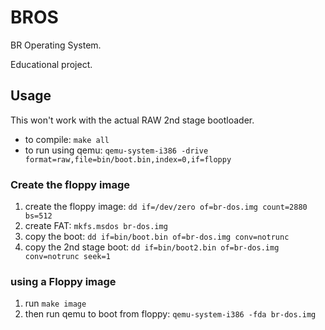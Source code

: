 # BROS

BR Operating System.

Educational project.

## Usage

This won't work with the actual RAW 2nd stage bootloader.

- to compile: `make all`
- to run using qemu: `qemu-system-i386 -drive format=raw,file=bin/boot.bin,index=0,if=floppy`

### Create the floppy image

1. create the floppy image: `dd if=/dev/zero of=br-dos.img count=2880 bs=512`
3. create FAT: `mkfs.msdos br-dos.img`
3. copy the boot: `dd if=bin/boot.bin of=br-dos.img conv=notrunc`
4. copy the 2nd stage boot: `dd if=bin/boot2.bin of=br-dos.img conv=notrunc seek=1`

### using a Floppy image

1. run `make image`
2. then run qemu to boot from floppy: `qemu-system-i386 -fda br-dos.img`
